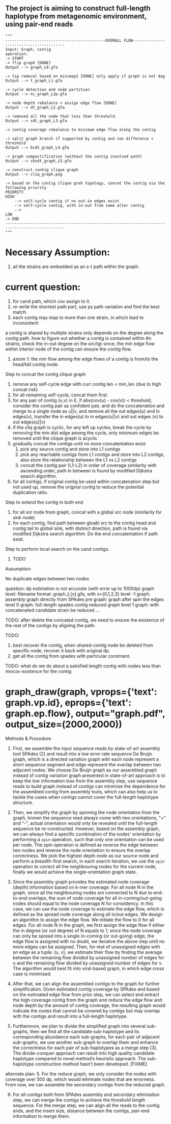 ## The project is aiming to construct full-length haplotype from metagenomic environment, using pair-end reads


    """
    --------------------------------------------OVERALL FLOW----------------------------------------
    Input: Graph, contig
    operation:
    -> START
    -> flip graph [DONE]
    Output --> graph_L0.gfa

    -> tip removal based on minimap2 [DONE] only apply if graph is not dag
    Output --> t_graph_L1.gfa

    -> cycle detection and node partition
    Output --> nc_graph_L2p.gfa

    -> node depth rebalance + assign edge flow [DONE] 
    Output --> dt_graph_L2.gfa

    -> removed all the node that less than threshold.
    Output --> sdt_graph_L3.gfa

    -> contig coverage rebalance to minimum edge flow along the contig

    -> split graph branch if supported by contig and cov difference < threshold
    Output --> bsdt_graph_L4.gfa

    -> graph compactification (without the contig involved path)
    Output --> cbsdt_graph_L5.gfa

    -> construct contig clique graph
    Output --> cliq_graph.png

    -> based on the contig clique grah topology, concat the contig via the following priority
    PRIORITY
    HIGH
        --> self-cycle contig if no out-in edges exist
        --> self-cycle contig, with in-out from same alter contig
        --> 
    LOW
    -> END
    ------------------------------------------------------------------------------------------------
    """


# Necessary Assumption:
1. all the strains are embedded as an s-t path within the graph.
# current question: 
1. for cand path, which cov assign to it.
2. re-write the shortest path part, use ps path variation and find the best match.
3. each contig may map to more than one strain, in which lead to inconsistent 

a contig is shared by multiple strains only depends on the degree along the contig path.
how to figure out whether a contig is contained within #n strains, check the in-out degree on the src/tgt
since, the min edge flow within interior node of the contig can ensure the contig flow.
1. axiom 1: the min flow among the edge flows of a contig is from/to the head/tail contig node.



Step to concat the contig clique graph
1. remove any self-cycle edge with curr contig len < min_len (due to high concat risk)
2. for all remaining self-cycle, concat them first.
3. for any pair of contig (u,v) in E, if abs(cov(u) - cov(v)) < threshold, consider the
   contig pair as confident pair, and do the concatenation and merge to a single node as u||v, and remove all the out edges(u) and in edges(v), transfer the in edges(u) to in edges(u||v) and out edges (v) to out edges(u||v)
4. if the cliq graph is cyclic, for any left up cycles, break the cycle by removing the min dist edge among the cycle, only minimum edges be removed until the clique graph is acyclic
5. gradually concat the contigs until no more concatentation exist:
   1. pick any source contig and store into L1 contigs
   2. pick any reachable contigs from L1 contigs and store into L2 contigs, also
      store the relationship between the L1 vs L2 contigs
   3. concat the contig pair (L1-L2) in order of coverage similarity with ascending order, path in between is found by modified Dijkstra search algorithm.
6. for all contigs, if original contig be used within concatenation step but not used up, remove the original contig to reduce the potential duplication ratio.

Step to extend the contig in both end
1. for all src node from graph, concat with a global src node (similarily for sink node)
2. for each contig, find path between gloabl src to the contig head and contig tail to global sink, with distinct direction, path is found via modified Dijkstra search algorithm. Do the end concatentation if path exist.

Step to perform local search on the cand contigs.
1. TODO

Assumption:

No duplicate edges between two nodes

 question: dp estimation is not accurate (with error up to 1000dp)
graph level:
filename format: graph_L{x}.gfa, with x={0,1,2,3}
level -1 graph: assembly graph directly from SPAdes
pre graph: graph after spin the edges
level 0 graph: full-length spades contig reduced graph
level 1 graph: with concatenated candidate strain be reduced
...


TODO: after delete the concated contig, we need to ensure the existence of the rest of the contigs by aligning the path.

TODO: 
1. best recover the contig, when shared-contig node be deleted from specific node, recover it back with original dp.
2. get all the contig from spades with particular constraint.

TODO: what do we do about a satisfied length contig with nodes less than mincov existence for the contig

# graph_draw(graph, vprops={'text': graph.vp.id}, eprops={'text': graph.ep.flow}, output="graph.pdf", output_size=(2000,2000))

Methods & Procedure

1. First, we assemble the input sequence reads by state-of-art assembly tool SPAdes [2] and result into a low error rate sequence De Bruijn graph, which is a directed variation graph with each node represent a short sequence segment and edge represent the overlap between two adjacent nodes. We choose De Bruijn graph as our assembled graph instead of contig variation graph presented in state-of-art approach is to keep the low information loss from the assembly step, use sequence reads to build graph instead of contigs can minimise the dependence for the assembled contig from assembly tools, which can also help us to tackle the cases when contigs cannot cover the full-length haplotype structure.

2. Then, we simplify the graph by spinning the node orientation from the graph, known the sequence read always come with two orientations, “+” and “-”, actual orientation would only be revealed until the full-length sequence be re-constructed. However, based on the assembly graph, we can always find a specific combination of the nodes’ orientation by performing a `spin` operation, such that only one orientation can be used per node. The spin operation is defined as reverse the edge between two nodes and reverse the node orientation to ensure the overlap correctness. We pick the highest depth node as our source node and perform a breadth-first search, in each search iteration, we use the `spin` operation to correct all the neighbouring nodes for the current node, finally we would achieve the single-orientation graph state.

3. Since the assembly graph provides the estimated node coverage (depth) information based on k-mer coverage. For all node N in the graph, since all the neighbouring nodes are connected to N due to end-to-end overlaps, the sum of node coverage for all in-coming/out-going nodes should equal to the node coverage N for consistency. In this case, we can use the node coverage to estimate the edge flow, which is defined as the spread node coverage along all in/out edges. We design an algorithm to assign the edge flow. We initiate the flow to 0 for all edges. For all node N in the graph, we first assign the edge flow if either the in degree (or out degree) of N equals to 1, since the node coverage can only be spread into a single in-coming (or out-going) edge, the edge flow is assigned with no doubt, we iterative the above step until no more edges can be assigned. Then, for rest of unassigned edges with an edge as a tuple: (u, v), we estimate their flow by finding the average between the remaining flow divided by unassigned number of edges for u and the remaining flow divided by unassigned number of edges for v. The algorithm would best fit into viral-based graph, in which edge cross case is minimised.

4. After that, we can align the assembled contigs to the graph for further simplification. Given estimated contig coverage by SPAdes and based on the estimated edge flow from prior step, we can select and extract the high coverage contig from the graph and reduce the edge flow and node depth by the amount of contig coverage, the resulting graph would indicate the nodes that cannot be covered by contigs but may overlap with the contigs and result into a full-length haplotype.

5. Furthermore, we plan to divide the simplified graph into several sub-graphs, then we find all the candidate sub-haplotype and its corresponding abundance each sub-graphs, for each pair of adjacent sub-graphs, we use another sub-graph to overlap them and enhance the correctness for each pair of sub-haplotypes as a merge step [3]. The divide-conquer approach can result into high quality candidate haplotype compared to novel method’s heuristic approach. The sub-haplotype construction method hasn’t been developed. [FIXME]

alternate plan: 
5. For the reduce graph, we only consider the nodes with coverage over 500 dp, which would eliminate nodes that are errorness. From now, we can assemble the secondary contigs from the reduced graph.
   
6. For all contigs both from SPAdes assembly and secondary elimination step, we can merge the contigs to achieve the threshold length sequence. For the merge step, we can align all the reads to the contig ends, and the insert size, distance between the contigs, pair-end information to merge them.
